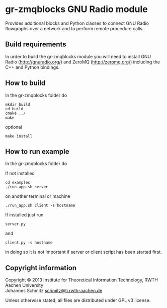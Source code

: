 gr-zmqblocks GNU Radio module
=============================
Provides additional blocks and Python classes to connect GNU Radio flowgraphs
over a network and to perform remote procedure calls.

Build requirements
------------------
In order to build the gr-zmqblocks module you will need to install GNU Radio
(http://gnuradio.org/) and ZeroMQ (http://zeromq.org/) including the C++ and
Python bindings.

How to build
------------
In the gr-zmqblocks folder do

    mkdir build
    cd build
    cmake ../
    make

optional

    make install

How to run example
------------------
In the gr-zmqblocks folder do

If not installed

    cd examples
    ./run_app.sh server

on another terminal or machine

    ./run_app.sh client -s hostname

If installed just run

    server.py

and

    client.py -s hostname

in doing so it is not important if server or client script has been started
first.

Copyright information
------------------
Copyright © 2013 Institute for Theoretical Information Technology,
                 RWTH Aachen University  
Johannes Schmitz <schmitz@ti.rwth-aachen.de>

Unless otherwise stated, all files are distributed under GPL v3 license.
